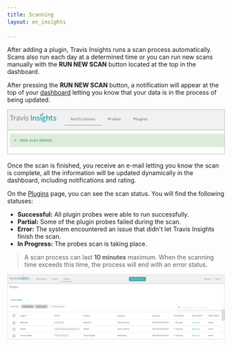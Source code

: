 ```yaml
---
title: Scanning
layout: en_insights

---
```


After adding a plugin, Travis Insights runs a scan process automatically. Scans also run each day at a determined time or you can run new scans manually with the **RUN NEW SCAN** button located at the top in the dashboard.

After pressing the **RUN NEW SCAN** button, a notification will appear at the top of your [dashboard](https://srenitydashboard.io/dashboard/index) letting you know that your data is in the process of being updated.

![ScanTI](/user/images-insights/ScanTI.png) 

Once the scan is finished, you receive an e-mail letting you know the scan is complete, all the information will be updated dynamically in the dashboard, including notifications and rating.

On the [Plugins](https://srenitydashboard.io/plugins) page, you can see the scan status. You will find the following statuses:

  - **Successful:** All plugin probes were able to run successfully.
  - **Partial:** Some of the plugin probes failed during the scan.
  - **Error:** The system encountered an issue that didn't let Travis Insights finish the scan. 
  - **In Progress:** The probes scan is taking place.

> A scan process can last **10 minutes** maximum. When the scanning time exceeds this time, the process will end with an error status.

![Plugins_Principal](/user/images-insights/Plugins_Principal.png) 